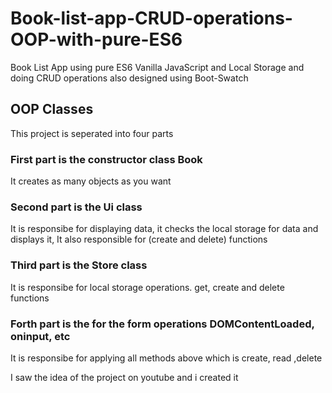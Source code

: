 # Book-list-app-CRUD-operations-OOP-with-pure-ES6
Book List App using pure ES6 Vanilla JavaScript and Local Storage and doing CRUD operations also designed using Boot-Swatch

## OOP Classes
This project is seperated into four parts

### First part is the constructor class Book
It creates as many objects as you want 

### Second part is the Ui class
It is responsibe for displaying data, it checks the local storage for data and displays it, It also responsible for (create and delete) functions

### Third part is the Store class
It is responsibe for local storage operations. get, create and delete functions

### Forth part is the for the form operations DOMContentLoaded, oninput, etc
It is responsibe for applying all methods above which is create, read ,delete

I saw the idea of the project on youtube and i created it
